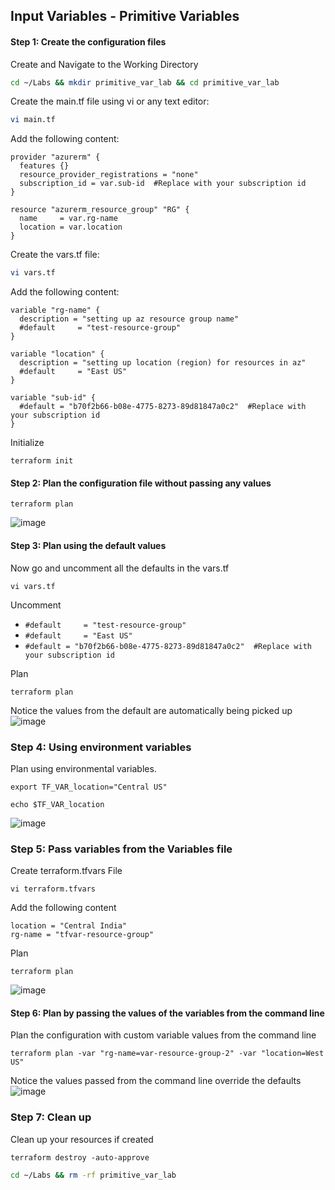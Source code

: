 ##  Input Variables - Primitive Variables

#### Step 1: Create the configuration files
Create and Navigate to the Working Directory
```bash
cd ~/Labs && mkdir primitive_var_lab && cd primitive_var_lab
```
Create the main.tf file using vi or any text editor:
```bash
vi main.tf
```
Add the following content:

```hcl
provider "azurerm" {
  features {}
  resource_provider_registrations = "none"
  subscription_id = var.sub-id  #Replace with your subscription id
}

resource "azurerm_resource_group" "RG" {
  name     = var.rg-name
  location = var.location
}
```

Create the vars.tf file:
```bash
vi vars.tf
```
Add the following content:
```hcl
variable "rg-name" {
  description = "setting up az resource group name"
  #default     = "test-resource-group"
}

variable "location" {
  description = "setting up location (region) for resources in az"
  #default     = "East US"
}

variable "sub-id" {
  #default = "b70f2b66-b08e-4775-8273-89d81847a0c2"  #Replace with your subscription id
}
```
Initialize
```
terraform init
```
#### Step 2: Plan the configuration file without passing any values
```
terraform plan
```
![image](https://github.com/user-attachments/assets/f8050872-aa3c-44f7-a336-617f82cb7e8e)

#### Step 3:  Plan using the default values
Now go and uncomment all the defaults in the vars.tf
```
vi vars.tf
```
Uncomment 
* `#default     = "test-resource-group"`
* `#default     = "East US"`
* `#default = "b70f2b66-b08e-4775-8273-89d81847a0c2"  #Replace with your subscription id`

Plan
```
terraform plan
```
Notice the values from the default are automatically being picked up
![image](https://github.com/user-attachments/assets/2aa1c799-1774-4cb9-a50a-bcef6fb4b68c)

### Step 4:  Using environment variables

Plan using environmental variables.
```
export TF_VAR_location="Central US"
```
```
echo $TF_VAR_location
```
![image](https://github.com/user-attachments/assets/67e51262-3538-4338-945a-eeeac7aaf60f)


### Step 5:  Pass variables from the Variables file
Create terraform.tfvars File
```
vi terraform.tfvars
```
Add the following content
```
location = "Central India"
rg-name = "tfvar-resource-group"
```
Plan
```
terraform plan
```
![image](https://github.com/user-attachments/assets/1ea4cce5-a47b-4c2c-b564-76ea947d7a15)

#### Step 6:  Plan by passing the values of the variables from the command line
Plan the configuration with custom variable values from the command line
```
terraform plan -var "rg-name=var-resource-group-2" -var "location=West US"
```
Notice the values passed from the command line override the defaults
![image](https://github.com/user-attachments/assets/0560a4e7-a69f-471e-b9cd-83e104e8990b)

### Step 7: Clean up
Clean up your resources if created
```hcl
terraform destroy -auto-approve
```
```bash
cd ~/Labs && rm -rf primitive_var_lab
```





